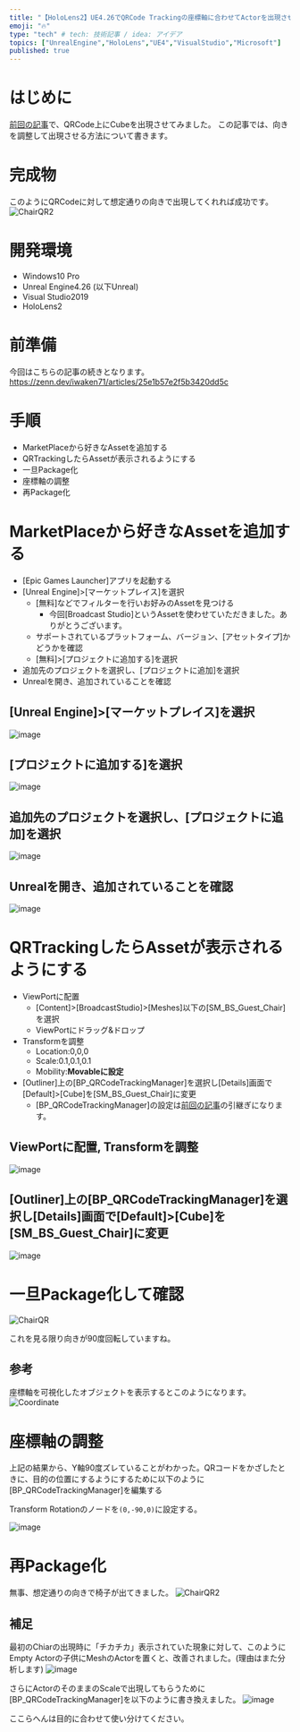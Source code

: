 ```yaml
---
title: "【HoloLens2】UE4.26でQRCode Trackingの座標軸に合わせてActorを出現させる"
emoji: "🔥"
type: "tech" # tech: 技術記事 / idea: アイデア
topics: ["UnrealEngine","HoloLens","UE4","VisualStudio","Microsoft"]
published: true
---
```


# はじめに

[前回の記事](https://zenn.dev/iwaken71/articles/25e1b57e2f5b3420dd5c)で、QRCode上にCubeを出現させてみました。
この記事では、向きを調整して出現させる方法について書きます。

# 完成物
このようにQRCodeに対して想定通りの向きで出現してくれれば成功です。
![ChairQR2](https://user-images.githubusercontent.com/10010842/103862436-73d42700-5102-11eb-93d0-4717723be12a.gif)

# 開発環境

- Windows10 Pro
- Unreal Engine4.26 (以下Unreal)
- Visual Studio2019
- HoloLens2

# 前準備

今回はこちらの記事の続きとなります。
https://zenn.dev/iwaken71/articles/25e1b57e2f5b3420dd5c

# 手順

- MarketPlaceから好きなAssetを追加する
- QRTrackingしたらAssetが表示されるようにする
- 一旦Package化
- 座標軸の調整
- 再Package化

# MarketPlaceから好きなAssetを追加する

- [Epic Games Launcher]アプリを起動する
- [Unreal Engine]>[マーケットプレイス]を選択
    - [無料]などでフィルターを行いお好みのAssetを見つける
        - 今回[Broadcast Studio]というAssetを使わせていただきました。ありがとうございます。
    - サポートされているプラットフォーム、バージョン、[アセットタイプ]かどうかを確認
    - [無料]>[プロジェクトに追加する]を選択  
- 追加先のプロジェクトを選択し、[プロジェクトに追加]を選択
- Unrealを開き、追加されていることを確認


## [Unreal Engine]>[マーケットプレイス]を選択
![image](https://user-images.githubusercontent.com/10010842/103850880-bfc7a180-50eb-11eb-8c95-95d1324fcf74.png)

## [プロジェクトに追加する]を選択  
![image](https://user-images.githubusercontent.com/10010842/103851191-7d529480-50ec-11eb-85fa-db616e89ba60.png)
## 追加先のプロジェクトを選択し、[プロジェクトに追加]を選択
![image](https://user-images.githubusercontent.com/10010842/103851282-c276c680-50ec-11eb-9d1b-a3d7bcba17e8.png)
## Unrealを開き、追加されていることを確認
![image](https://user-images.githubusercontent.com/10010842/103851664-a162a580-50ed-11eb-8c22-e483c3d6651e.png)

# QRTrackingしたらAssetが表示されるようにする

- ViewPortに配置
    - [Content]>[BroadcastStudio]>[Meshes]以下の[SM_BS_Guest_Chair]を選択
    - ViewPortにドラッグ&ドロップ
- Transformを調整
    - Location:0,0,0
    - Scale:0.1,0.1,0.1
    - Mobility:**Movableに設定**
- [Outliner]上の[BP_QRCodeTrackingManager]を選択し[Details]画面で[Default]>[Cube]を[SM_BS_Guest_Chair]に変更
    - [BP_QRCodeTrackingManager]の設定は[前回の記事](https://zenn.dev/iwaken71/articles/25e1b57e2f5b3420dd5c)の引継ぎになります。

## ViewPortに配置, Transformを調整
![image](https://user-images.githubusercontent.com/10010842/103852277-e63b0c00-50ee-11eb-9594-a82211ae1cba.png)
## [Outliner]上の[BP_QRCodeTrackingManager]を選択し[Details]画面で[Default]>[Cube]を[SM_BS_Guest_Chair]に変更
![image](https://user-images.githubusercontent.com/10010842/103852377-17b3d780-50ef-11eb-8405-cb536d5d32f9.png)

# 一旦Package化して確認

![ChairQR](https://user-images.githubusercontent.com/10010842/103853650-f7394c80-50f1-11eb-9eeb-21faa428f4ec.gif)

これを見る限り向きが90度回転していますね。

## 参考

座標軸を可視化したオブジェクトを表示するとこのようになります。
![Coordinate](https://user-images.githubusercontent.com/10010842/103857157-459e1980-50f9-11eb-9dde-ee20a71236b9.gif)

# 座標軸の調整

上記の結果から、Y軸90度ズレていることがわかった。QRコードをかざしたときに、目的の位置にするようにするために以下のように[BP_QRCodeTrackingManager]を編集する

Transform Rotationのノードを`(0,-90,0)`に設定する。

![image](https://user-images.githubusercontent.com/10010842/103861931-7da95a80-5101-11eb-86ff-e1434d2e59e7.png)

# 再Package化

無事、想定通りの向きで椅子が出てきました。
![ChairQR2](https://user-images.githubusercontent.com/10010842/103862436-73d42700-5102-11eb-93d0-4717723be12a.gif)

## 補足

最初のChiarの出現時に「チカチカ」表示されていた現象に対して、このようにEmpty Actorの子供にMeshのActorを置くと、改善されました。(理由はまた分析します)
![image](https://user-images.githubusercontent.com/10010842/103862659-dcbb9f00-5102-11eb-954e-efd13a61ba88.png)

さらにActorのそのままのScaleで出現してもらうために[BP_QRCodeTrackingManager]を以下のように書き換えました。
![image](https://user-images.githubusercontent.com/10010842/103862768-0aa0e380-5103-11eb-8809-1cb48f9cdab3.png)

ここらへんは目的に合わせて使い分けてください。